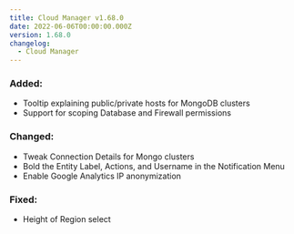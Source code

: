 ```yaml
---
title: Cloud Manager v1.68.0
date: 2022-06-06T00:00:00.000Z
version: 1.68.0
changelog:
  - Cloud Manager
---
```


### Added:
- Tooltip explaining public/private hosts for MongoDB clusters
- Support for scoping Database and Firewall permissions

### Changed:
- Tweak Connection Details for Mongo clusters
- Bold the Entity Label, Actions, and Username in the Notification Menu
- Enable Google Analytics IP anonymization

### Fixed:
- Height of Region select
